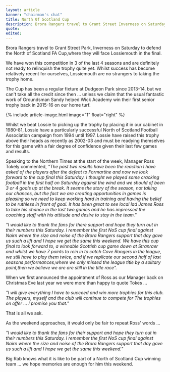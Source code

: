 ```yaml
---
layout: article
banner: "chairman's chat"
title: North 0f Scotland Cup
description: Brora Rangers travel to Grant Street Inverness on Saturday to defend the North of Scotland FA Cup,where they will face Lossiemouth in the final
quote:
edited:
---
```

Brora Rangers travel to Grant Street Park, Inverness on Saturday to defend the North of Scotland FA Cup,where they will face Lossiemouth in the final.

We have won this competition in 3 of the last 4 seasons and are definitely not ready to relinquish the trophy quite yet. Whilst success has become relatively recent for ourselves, Lossiemouth are no strangers to taking the trophy home.

The Cup has been a regular fixture at Dudgeon Park since 2013-14, but we can't take all the credit since then ... unless we claim that the usual fantastic work of Groundsman Sandy helped Wick Academy win their first senior trophy back in 2015-16 on our home turf.

{% include article-image.html image="1" float="right" %}

Whilst we beat Lossie to picking up the trophy by placing it in our cabinet in 1980-81, Lossie have a particularly successful North of Scotland Football Association campaign from 1994 until 1997. Lossie have raised this trophy above their heads as recently as 2002-03 and must be readying themselves for this game with a fair degree of confidence given their last few games and results.

Speaking to the Northern Times at the start of the week, Manager Ross Tokely commented, *"The past two results have been the reaction I have asked of the players after the defeat to Formartine and now we look forward to the cup final this Saturday. I thought we played some cracking football in the first half on Saturday against the wind and we should of been 3 or 4 goals up at the break. It seems the story of the season, not taking our chances, but the fact we are creating opportunities in games is pleasing so we need to keep working hard in training and having the belief to be ruthless in front of goal. It has been great to see local lad James Ross to take his chance in the last two games and he has impressed the coaching staff with his attitude and desire to stay in the team."*

*"I would like to thank the fans for there support and hope they turn out in their numbers this Saturday. I remember the first NoS cup final against Nairn where the size and noise of the Brora Rangers support that day gave us such a lift and I hope we get the same this weekend.  We have this cup final to look forward to, a winnable Scottish cup game down at Stranraer and whilst we have 7 points to rein in to catch Cove Rangers in the league, we still have to play them twice, and if we replicate our second half of last seasons performances,where we only missed the league title by a solitary point,then we believe we are are still in the title race".*

When we first announced the appointment of Ross as our Manager back on Christmas Eve last year we were more than happy to quote Tokes ...

*"I will give everything I have to succeed and win more trophies for this club. The players, myself and the club will continue to compete for The trophies on offer ... I promise you that."*

That is all we ask.

As the weekend approaches, it would only be fair to repeat Ross' words ...

*"I would like to thank the fans for their support and hope they turn out in their numbers this Saturday. I remember the first NoS cup final against Nairn where the size and noise of the Brora Rangers support that day gave us such a lift and I hope we get the same this weekend."*

Big Rab knows what it is like to be part of a North of Scotland Cup winning team ... we hope memories are enough for him this weekend.
